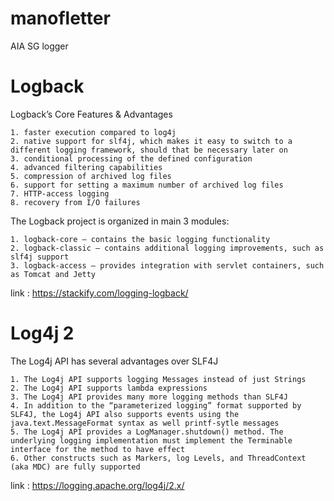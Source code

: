 # manofletter
AIA SG logger

   # Logback
   
   Logback’s Core Features & Advantages
   
    1. faster execution compared to log4j
    2. native support for slf4j, which makes it easy to switch to a different logging framework, should that be necessary later on
    3. conditional processing of the defined configuration
    4. advanced filtering capabilities
    5. compression of archived log files
    6. support for setting a maximum number of archived log files
    7. HTTP-access logging
    8. recovery from I/O failures
    
   The Logback project is organized in main 3 modules:
     
    1. logback-core – contains the basic logging functionality
    2. logback-classic – contains additional logging improvements, such as slf4j support
    3. logback-access – provides integration with servlet containers, such as Tomcat and Jetty

  link : https://stackify.com/logging-logback/
  
   # Log4j 2
   
   The Log4j API has several advantages over SLF4J
   
    1. The Log4j API supports logging Messages instead of just Strings
    2. The Log4j API supports lambda expressions
    3. The Log4j API provides many more logging methods than SLF4J 
    4. In addition to the “parameterized logging” format supported by SLF4J, the Log4j API also supports events using the java.text.MessageFormat syntax as well printf-sytle messages
    5. The Log4j API provides a LogManager.shutdown() method. The underlying logging implementation must implement the Terminable interface for the method to have effect
    6. Other constructs such as Markers, log Levels, and ThreadContext (aka MDC) are fully supported
    
  link : https://logging.apache.org/log4j/2.x/


